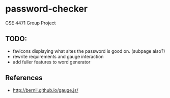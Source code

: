 # password-checker
CSE 4471 Group Project

## TODO:
* favicons displaying what sites the password is good on. (subpage also?)
* rewrite requirements and gauge interaction
* add fuller features to word generator

## References
* http://bernii.github.io/gauge.js/

